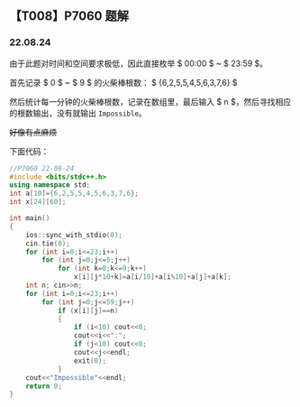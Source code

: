 

## 【T008】P7060 题解
### 22.08.24

由于此题对时间和空间要求极低，因此直接枚举 $ 00:00 $ ~ $ 23:59 $。

首先记录 $ 0 $ ~ $ 9 $ 的火柴棒根数：
$ {6,2,5,5,4,5,6,3,7,6} $

然后统计每一分钟的火柴棒根数，记录在数组里，最后输入 $ n $，然后寻找相应的根数输出，没有就输出 ```Impossible```。

~~好像有点麻烦~~

下面代码：

```cpp
//P7060 22-08-24
#include <bits/stdc++.h>
using namespace std;
int a[10]={6,2,5,5,4,5,6,3,7,6};
int x[24][60];

int main() 
{
	ios::sync_with_stdio(0);
	cin.tie(0);
	for (int i=0;i<=23;i++)
		for (int j=0;j<=5;j++)
			for (int k=0;k<=9;k++)
				x[i][j*10+k]=a[i/10]+a[i%10]+a[j]+a[k];
	int n; cin>>n;
	for (int i=0;i<=23;i++)
		for (int j=0;j<=59;j++)
			if (x[i][j]==n)
			{
				if (i<10) cout<<0;
				cout<<i<<":";
				if (j<10) cout<<0;
				cout<<j<<endl;
				exit(0);
			}
	cout<<"Impossible"<<endl;
	return 0;
}
```
